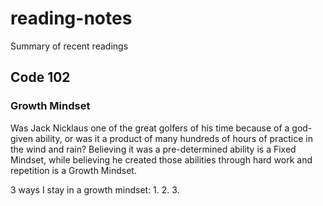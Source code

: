 # reading-notes
Summary of recent readings

## Code 102

### Growth Mindset
Was Jack Nicklaus one of the great golfers of his time because of a god-given ability, or was it a product of many hundreds of hours of practice in the wind and rain?
Believing it was a pre-determined ability is a Fixed Mindset, while believing he created those abilities through hard work and repetition is a Growth Mindset.


3 ways I stay in a growth mindset:
1.
2.
3.
